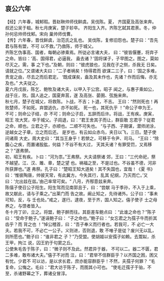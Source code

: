 ## 哀公六年

【经】六年春，城邾瑕。晋赵鞅帅师伐鲜虞。吴伐陈。夏，
齐国夏及高张来奔。叔还公吴于柤。秋七月庚寅，楚子轸卒。
齐阳生入齐。齐陈乞弑其君荼。冬，仲孙何忌帅师伐邾。宋向
巢帅师伐曹。  
【传】六年春，晋伐鲜虞，治范氏之乱也。
吴伐陈，复修旧怨也。楚子曰：“吾先君与陈有盟，不可
以不救。”乃救陈，师于城父。  
齐陈乞伪事高、国者，每朝必骖乘焉。所従必言诸大夫，
曰：“彼皆偃蹇，将弃子之命。皆曰：‘高、国得君，必逼我，
盍去诸？’固将谋子，子早图之。图之，莫如尽灭之。需，事
之下也。”及朝，则曰：“彼虎狼也，见我在子之侧，杀我无
日矣。请就之位。”又谓诸大夫曰：“二子者祸矣！恃得君而
欲谋二三子，曰：‘国之多难，贵宠之由，尽去之而后君定。
‘既成谋矣，盍及其未作也，先诸？作而后悔，亦无及也。”
大夫従之。  
夏六月戊辰，陈乞、鲍牧及诸大夫，以甲入于公宫。昭子
闻之，与惠子乘如公，战于庄，败。国人追之，国夏奔莒，遂
及高张、晏圉、弦施来奔。  
秋七月，楚子在城父，将救陈。卜战，不吉；卜退，不吉。
王曰：“然则死也！再败楚师，不如死。弃盟逃仇，亦不如死。
死一也，其死仇乎 ！”命公子申为王，不可；则命公子结，亦
不可；则命公子启，五辞而后许。将战，王有疾。庚寅，昭王
攻大冥，卒于城父。子闾退，曰：“君王舍其子而让，群臣敢
忘君乎？従君之命，顺也。立君之子，亦顺也。二顺不可失也。
“与子西、子期谋，潜师闭涂，逆越女之子章，立之而后还。
是岁也，有云如众赤鸟，夹日以飞，三日。楚子使问诸周
大史。周大史曰：“其当王身乎！若禜之，可移于令尹、司马。
“王曰：“除腹心之疾，而置诸股肱，何益？不谷不有大过，
天其夭诸？有罪受罚，又焉移之？”遂弗禜。  
初，昭王有疾。卜曰：“河为祟。”王弗祭。大夫请祭诸
郊，王曰：“三代命祀，祭不越望。江、汉、雎、章，楚之望
也。祸福之至，不是过也。不谷虽不德，河非所获罪也。”遂
弗祭。孔子曰：“楚昭王知大道矣！其不失国也，宜哉！《夏
书》曰：‘惟彼陶唐，帅彼天常，有此冀方。今失其行，乱其
纪纲，乃灭而亡。’又曰：‘允出兹在兹。’由己率常可矣。“
八月，齐邴意兹来奔。  
陈僖子使召公子阳生。阳生驾而见南郭且于，曰：“尝献
马于季孙，不入于上乘，故又献此，请与子乘之。”出莱门而
告之故。阚止知之，先待诸外。公子曰：“事未可知，反，与
壬也处。”戒之，遂行。逮夜，至于齐，国人知之。僖子使子
士之母养之，与馈者皆入。  
冬十月丁卯，立之。将盟，鲍子醉而往。其臣差车鲍点曰
：“此谁之命也？”陈子曰：“受命于鲍子。”遂诬鲍子曰：
“子之命也。”鲍子曰：“女忘君之为孺子牛而折其齿乎？而
背之也 ！”悼公稽首，曰：“吾子奉义而行者也。若我可，不
必亡一大夫。若我不可，不必亡一公子。义则进，否则退，敢
不唯子是従？废兴无以乱，则所愿也。”鲍子曰：“谁非君之
子？”乃受盟。使胡姬以安孺子如赖。去鬻姒，杀王甲，拘江
说，囚王豹于句窦之丘。  
公使朱毛告于陈子，曰：“微子则不及此。然君异于器，
不可以二。器二不匮，君二多难，敢布诸大夫。”僖子不对而
泣，曰：“君举不信群臣乎？以齐国之困，困又有忧。少君不
可以访，是以求长君，庶亦能容群臣乎！不然，夫孺子何罪？
“毛复命，公悔之。毛曰：“君大访于陈子，而图其小可也。
“使毛迁孺子于骀，不至，杀诸野幕之下，葬诸殳冒淳。  


